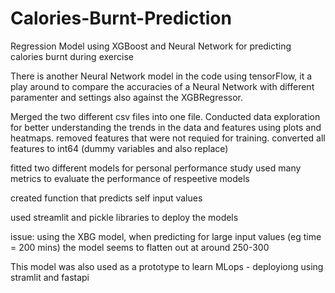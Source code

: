 # Calories-Burnt-Prediction
Regression Model using XGBoost and Neural Network for predicting calories burnt during exercise

There is another Neural Network model in the code using tensorFlow, it a play around to compare the accuracies of a Neural Network with
different paramenter and settings also against the XGBRegressor.

Merged the two different csv files into one file.
Conducted data exploration for better understanding the trends in the data and features using plots and heatmaps.
removed features that were not requied for training.
converted all features to int64 (dummy variables and also replace)

fitted two different models for personal performance study
used many metrics to evaluate the performance of respeetive models

created function that predicts self input values 

used streamlit and pickle libraries to deploy the models

issue: using the XBG model, when predicting for large input values (eg time = 200 mins) the model seems to flatten out at around 250-300


This model was also used as a prototype to learn MLops - deployiong using stramlit and fastapi
